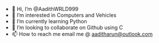 - 👋 Hi, I’m @AadithWRLD999
- 👀 I’m interested in Computers and Vehicles
- 🌱 I’m currently learning Python
- 💞️ I’m looking to collaborate on Github using C
- 📫 How to reach me email me @ aaditharun@outlook.com

<!---
AadithWRLD999/AadithWRLD999 is a ✨ special ✨ repository because its `README.md` (this file) appears on your GitHub profile.
You can click the Preview link to take a look at your changes.
--->
